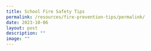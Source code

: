 ```yaml
---
title: School Fire Safety Tips
permalink: /resources/fire-prevention-tips/permalink/
date: 2023-10-06
layout: post
description: ""
image: ""
---
```

